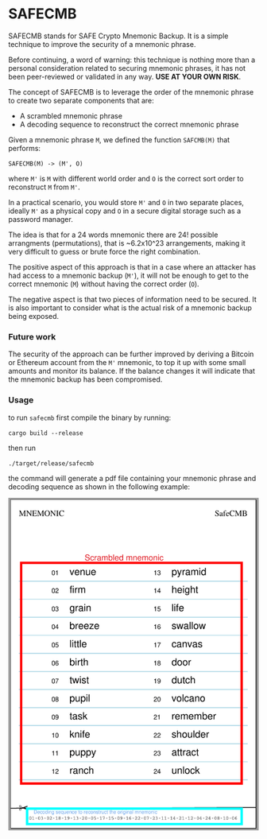 # SAFECMB

SAFECMB stands for SAFE Crypto Mnemonic Backup. It is a simple technique to improve the security of a mnemonic phrase. 

Before continuing, a word of warning: this technique is nothing more than a personal consideration related to securing mnemonic phrases, it has not been peer-reviewed or validated in any way. **USE AT YOUR OWN RISK**.

The concept of SAFECMB is to leverage the order of the mnemonic phrase to create two separate components that are:

- A scrambled mnemonic phrase
- A decoding sequence to reconstruct the correct mnemonic phrase

Given a mnemonic phrase `M`, we defined the function `SAFCMB(M)` that performs:

```
SAFECMB(M) -> (M', O)
```

where `M'` is `M` with different world order and `O` is the correct sort order to reconstruct `M` from `M'`. 

In a practical scenario, you would store `M'` and `O` in two separate places, ideally `M'` as a physical copy and `O` in a secure digital storage such as a password manager. 

The idea is that for a 24 words mnemonic there are 24! possible arrangments (permutations), that is ~6.2x10^23 arrangements, making it very difficult to guess or brute force the right combination.  

The positive aspect of this approach is that in a case where an attacker has had access to a mnemonic backup (`M'`), it will not be enough to get to the correct mnemonic (`M`) without having the correct order (`O`). 

The negative aspect is that two pieces of information need to be secured. It is also important to consider what is the actual risk of a mnemonic backup being exposed.


### Future work 
The security of the approach can be further improved by deriving a Bitcoin or Ethereum account from the `M'` mnemonic, to top it up with some small amounts and monitor its balance. If the balance changes it will indicate that the mnemonic backup has been compromised.


### Usage 

to run `safecmb` first compile the binary by running:

```
cargo build --release
```

then run 

```
./target/release/safecmb
```

the command will generate a pdf file containing your mnemonic phrase and decoding sequence as shown in the following example:

![](example.png)

